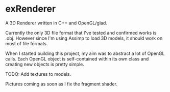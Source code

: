 # exRenderer
A 3D Renderer written in C++ and OpenGL/glad. 


Currently the only 3D file format that I've tested and confirmed works is .obj. However since I'm using Assimp to load 3D models, it should work on most of file formats.

When I started building this project, my aim was to abstract a lot of OpenGL calls. Each OpenGL object is self-contained within its own class and creating new objects is pretty simple.

TODO: Add textures to models.

Pictures coming as soon as I fix the fragment shader.

